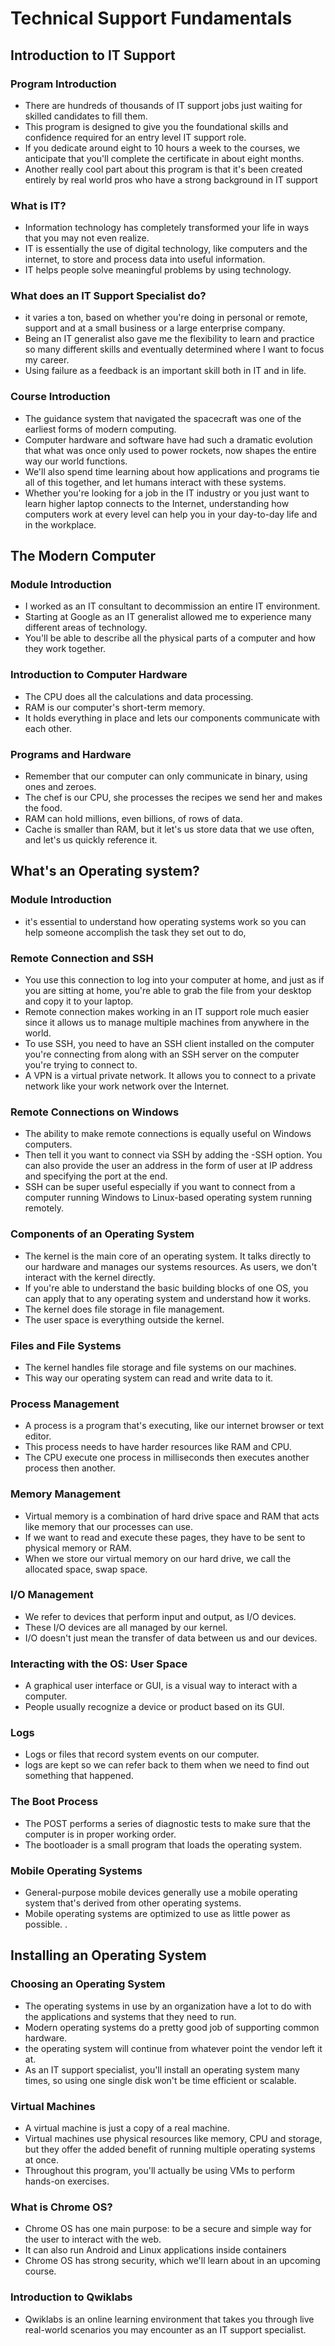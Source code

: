 # Technical Support Fundamentals
## Introduction to IT Support

### Program Introduction
- There are hundreds of thousands of IT support jobs just waiting for skilled candidates to fill them.
- This program is designed to give you the foundational skills and confidence required for an entry level IT support role. 
- If you dedicate around eight to 10 hours a week to the courses, we anticipate that you'll complete the certificate in about eight months.
- Another really cool part about this program is that it's been created entirely by real world pros who have a strong background in IT support
 ### What is IT?
- Information technology has completely transformed your life in ways that you may not even realize.
- IT is essentially the use of digital technology, like computers and the internet, to store and process data into useful information.
- IT helps people solve meaningful problems by using technology.
### What does an IT Support Specialist do?
- it varies a ton, based on whether you're doing in personal or remote, support and at a small business or a large enterprise company.
- Being an IT generalist also gave me the flexibility to learn and practice so many different skills and eventually determined where I want to focus my career.
- Using failure as a feedback is an important skill both in IT and in life.
### Course Introduction
- The guidance system that navigated the spacecraft was one of the earliest forms of modern computing. 
- Computer hardware and software have had such a dramatic evolution that what was once only used to power rockets, now shapes the entire way our world functions. 
- We'll also spend time learning about how applications and programs tie all of this together, and let humans interact with these systems.
- Whether you're looking for a job in the IT industry or you just want to learn higher laptop connects to the Internet, understanding how computers work at every level can help you in your day-to-day life and in the workplace.
## The Modern Computer

### Module Introduction
-  I worked as an IT consultant to decommission an entire IT environment. 
-  Starting at Google as an IT generalist allowed me to experience many different areas of technology.
-  You'll be able to describe all the physical parts of a computer and how they work together. 
 ### Introduction to Computer Hardware
 - The CPU does all the calculations and data processing.
 - RAM is our computer's short-term memory.
 - It holds everything in place and lets our components communicate with each other.
 ### Programs and Hardware
-  Remember that our computer can only communicate in binary, using ones and zeroes.
-  The chef is our CPU, she processes the recipes we send her and makes the food.
-  RAM can hold millions, even billions, of rows of data.
-  Cache is smaller than RAM, but it let's us store data that we use often, and let's us quickly reference it.
## What's an Operating system?

### Module Introduction
- it's essential to understand how operating systems work so you can help someone accomplish the task they set out to do,
### Remote Connection and SSH
- You use this connection to log into your computer at home, and just as if you are sitting at home, you're able to grab the file from your desktop and copy it to your laptop.
- Remote connection makes working in an IT support role much easier since it allows us to manage multiple machines from anywhere in the world.
- To use SSH, you need to have an SSH client installed on the computer you're connecting from along with an SSH server on the computer you're trying to connect to.
- A VPN is a virtual private network. It allows you to connect to a private network like your work network over the Internet.  
### Remote Connections on Windows
- The ability to make remote connections is equally useful on Windows computers.
- Then tell it you want to connect via SSH by adding the -SSH option. You can also provide the user an address in the form of user at IP address and specifying the port at the end. 
- SSH can be super useful especially if you want to connect from a computer running Windows to Linux-based operating system running remotely. 
### Components of an Operating System
- The kernel is the main core of an operating system. It talks directly to our hardware and manages our systems resources. As users, we don't interact with the kernel directly. 
- If you're able to understand the basic building blocks of one OS, you can apply that to any operating system and understand how it works.
- The kernel does file storage in file management.
- The user space is everything outside the kernel.
### Files and File Systems
- The kernel handles file storage and file systems on our machines. 
- This way our operating system can read and write data to it.
### Process Management
- A process is a program that's executing, like our internet browser or text editor. 
- This process needs to have harder resources like RAM and CPU.
- The CPU execute one process in milliseconds then executes another process then another.
### Memory Management
- Virtual memory is a combination of hard drive space and RAM that acts like memory that our processes can use. 
- If we want to read and execute these pages, they have to be sent to physical memory or RAM.
- When we store our virtual memory on our hard drive, we call the allocated space, swap space. 
### I/O Management
- We refer to devices that perform input and output, as I/O devices. 
- These I/O devices are all managed by our kernel.
- I/O doesn't just mean the transfer of data between us and our devices.
### Interacting with the OS: User Space
- A graphical user interface or GUI, is a visual way to interact with a computer. 
- People usually recognize a device or product based on its GUI. 
### Logs
- Logs or files that record system events on our computer. 
- logs are kept so we can refer back to them when we need to find out something that happened.
### The Boot Process
- The POST performs a series of diagnostic tests to make sure that the computer is in proper working order. 
-  The bootloader is a small program that loads the operating system.
### Mobile Operating Systems
- General-purpose mobile devices generally use a mobile operating system that's derived from other operating systems.
- Mobile operating systems are optimized to use as little power as possible.
.

## Installing an Operating System

### Choosing an Operating System
- The operating systems in use by an organization have a lot to do with the applications and systems that they need to run.
- Modern operating systems do a pretty good job of supporting common hardware.
-  the operating system will continue from whatever point the vendor left it at.
-   As an IT support specialist, you'll install an operating system many times, so using one single disk won't be time efficient or scalable.
### Virtual Machines
- A virtual machine is just a copy of a real machine.
- Virtual machines use physical resources like memory, CPU and storage, but they offer the added benefit of running multiple operating systems at once. 
- Throughout this program, you'll actually be using VMs to perform hands-on exercises. 
### What is Chrome OS?
- Chrome OS has one main purpose: to be a secure and simple way for the user to interact with the web.
- It can also run Android and Linux applications inside containers
- Chrome OS has strong security, which we'll learn about in an upcoming course. 
### Introduction to Qwiklabs
- Qwiklabs is an online learning environment that takes you through live real-world scenarios you may encounter as an IT support specialist.

